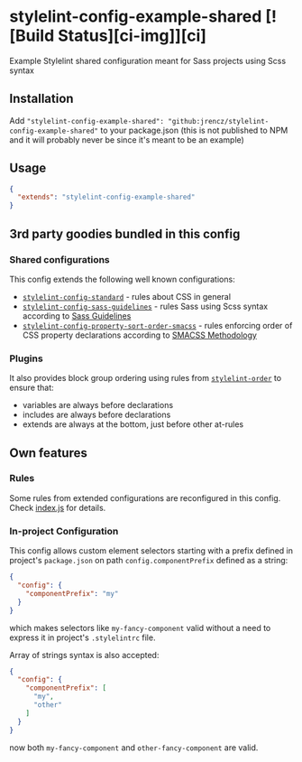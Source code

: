 # stylelint-config-example-shared [![Build Status][ci-img]][ci]

Example Stylelint shared configuration meant for Sass projects using Scss syntax

## Installation

Add `"stylelint-config-example-shared": "github:jrencz/stylelint-config-example-shared"`
to your package.json (this is not published to NPM and it will probably never be
since it's meant to be an example)

## Usage

```json
{
  "extends": "stylelint-config-example-shared"
}
```

## 3rd party goodies bundled in this config

### Shared configurations

This config extends the following well known configurations:

- [`stylelint-config-standard`](https://www.npmjs.com/package/stylelint-config-standard) - rules about CSS in general
- [`stylelint-config-sass-guidelines`](https://www.npmjs.com/package/stylelint-config-sass-guidelines) - rules Sass using Scss syntax according to [Sass Guidelines](https://sass-guidelin.es)
- [`stylelint-config-property-sort-order-smacss`](https://www.npmjs.com/package/stylelint-config-property-sort-order-smacss) - rules enforcing order of CSS property declarations according to [SMACSS Methodology](https://smacss.com)

### Plugins

It also provides block group ordering using rules from [`stylelint-order`](https://www.npmjs.com/package/stylelint-order)
to ensure that:
- variables are always before declarations
- includes are always before declarations
- extends are always at the bottom, just before other at-rules

## Own features

### Rules

Some rules from extended configurations are reconfigured in this config. Check
[index.js](./index.js) for details.

### In-project Configuration

This config allows custom element selectors starting with a prefix defined in
project's `package.json` on path `config.componentPrefix` defined as a string:

```json
{
  "config": {
    "componentPrefix": "my"
  }
}
```

which makes selectors like `my-fancy-component` valid without a need to express
it in project's `.stylelintrc` file.

Array of strings syntax is also accepted:


```json
{
  "config": {
    "componentPrefix": [
      "my",
      "other"
    ]
  }
}
```

now both `my-fancy-component` and `other-fancy-component` are valid.
